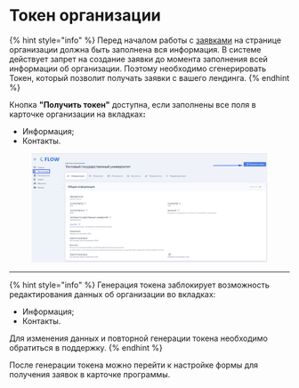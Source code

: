 # Токен организации

{% hint style="info" %}
Перед началом работы с [заявками](../../slushateli/zayavki/)  на странице организации должна быть заполнена вся информация.  В системе действует запрет на создание заявки до момента заполнения всей информации об организации.  Поэтому необходимо сгенерировать Токен, который позволит получать заявки с вашего лендинга.
{% endhint %}

Кнопка **"Получить токен"** доступна,  если заполнены все поля  в карточке организации на вкладка&#x445;**:**

* Информация;
* Контакты.

<figure><img src="../../.gitbook/assets/image (103).png" alt=""><figcaption></figcaption></figure>

***



{% hint style="info" %}
Генерация токена заблокирует возможность редактирования данных об организации во вкладках:&#x20;

* Информация;
* Контакты.

Для изменения данных  и повторной генерации токена необходимо обратиться в поддержку.
{% endhint %}

После генерации токена можно перейти к настройке формы для получения заявок в карточке программы.
